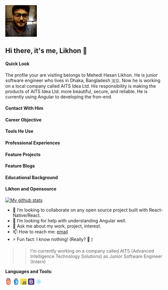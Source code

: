 <img src="https://raw.githubusercontent.com/lifeoflikhon/contents/master/aits-website/mehedi-hasan.jpg" width="100" height="100">  

## Hi there, it's me, Likhon 👋

#### Quick Look
The profile your are visiting belongs to Mehedi Hasan Likhon. He is junior software engineer who lives in Dhaka, Bangladesh 🇧🇩. Now he is working on a local company called AITS Idea Ltd. His responsibility is making the products of AITS Idea Ltd. more beautiful, secure, and reliable. He is currently using Angular to developing the fron-end.

#### Contact With Him

#### Career Objective

#### Tools He Use

#### Professional Experiences

#### Feature Projects

#### Feature Blogs

#### Educational Background

#### Likhon and Opensource

[![My github stats](https://github-readme-stats.anuraghazra1.vercel.app/api?username=lifeoflikhon&show_icons=true)](https://github.com/lifeoflikhon/github-readme-stats)



- 👯 I’m looking to collaborate on any open source project built with React-Native/React.
- 🤔 I’m looking for help with understanding Angular well.
- 💬 Ask me about my work, project, interest.
- 📫 How to reach me: [email](mailto:mehedi.hasansjs@gmail.com)
- ⚡ Fun fact: I know nothing! (Really? 🧐 )

>> I’m currently working on a company called AITS (Advanced Intelligence Technology Solutions) as Junior Software Engineer (Intern)

**Languages and Tools:**  

<code><img height="20" src="https://raw.githubusercontent.com/github/explore/80688e429a7d4ef2fca1e82350fe8e3517d3494d/topics/html/html.png"></code>
<code><img height="20" src="https://raw.githubusercontent.com/github/explore/80688e429a7d4ef2fca1e82350fe8e3517d3494d/topics/css/css.png"></code>
<code><img height="20" src="https://raw.githubusercontent.com/github/explore/5c058a388828bb5fde0bcafd4bc867b5bb3f26f3/topics/javascript/javascript.png"></code>
<code><img height="20" src="https://raw.githubusercontent.com/github/explore/80688e429a7d4ef2fca1e82350fe8e3517d3494d/topics/bootstrap/bootstrap.png"></code>
<code><img height="20" src="https://raw.githubusercontent.com/github/explore/80688e429a7d4ef2fca1e82350fe8e3517d3494d/topics/react/react.png"></code>







